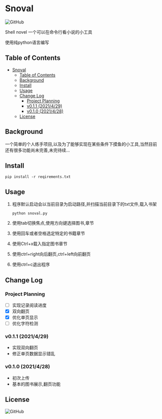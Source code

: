 <!--
 * @Description: 
 * @Author: cc
 * @Date: 2021-04-28 10:30:20
 * @LastEditors: cc
 * @LastEditTime: 2021-04-29 11:49:03
-->
# Snoval

![GitHub](https://img.shields.io/github/license/needhourger/snovel)

Shell novel 一个可以在命令行看小说的小工具

使用纯python语言编写


## Table of Contents

- [Snoval](#snoval)
  - [Table of Contents](#table-of-contents)
  - [Background](#background)
  - [Install](#install)
  - [Usage](#usage)
  - [Change Log](#change-log)
    - [Project Planning](#project-planning)
    - [v0.1.1 (2021/4/29)](#v011-2021429)
    - [v0.1.0 (2021/4/28)](#v010-2021428)
  - [License](#license)

## Background

一个简单的个人练手项目,以及为了能够实现在某些条件下摸鱼的小工具,当然目前还有很多功能尚未完善,未完待续...

## Install
```
pip install -r reqirements.txt
```

## Usage
1. 程序默认启动会以当前目录为启动路径,并扫描当前目录下的txt文件,载入书架
   ```
   python snoval.py
   ```
2. 使用tab切换焦点,使用方向键选择图书,章节

3. 使用回车或者空格选定特定的书籍章节
   
4. 使用Ctrl+x载入指定图书章节
   
5. 使用ctrl+right向后翻页,ctrl+left向前翻页
   
6. 使用ctrl+c退出程序

## Change Log

### Project Planning
- [ ] 实现记录阅读进度
- [x] 双向翻页
- [x] 优化单页显示
- [ ] 优化字符检测

### v0.1.1 (2021/4/29)

- 实现双向翻页
- 修正单页数据显示错乱

### v0.1.0 (2021/4/28)

- 初次上传
- 基本的图书展示,翻页功能

## License

![GitHub](https://img.shields.io/github/license/needhourger/snovel)

